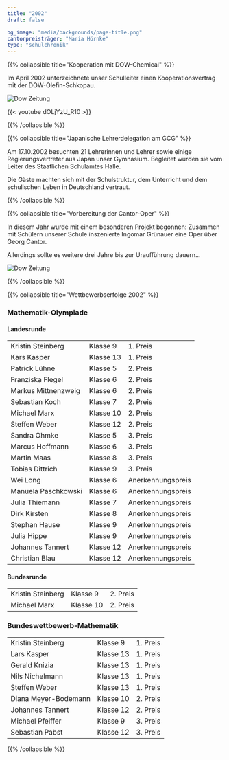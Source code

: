 ```yaml
---
title: "2002"
draft: false

bg_image: "media/backgrounds/page-title.png"
cantorpreisträger: "Maria Hörnke"
type: "schulchronik"
---
```




{{% collapsible  title="Kooperation mit DOW-Chemical" %}}

Im April 2002 unterzeichnete unser Schulleiter einen Kooperationsvertrag mit der DOW-Olefin-Schkopau.

![Dow Zeitung](/media/schulchronik/2002/dow_artikel.png)

{{< youtube dOLjYzU_R10 >}}

{{% /collapsible %}}

{{% collapsible  title="Japanische Lehrerdelegation am GCG" %}}

Am 17.10.2002 besuchten 21 Lehrerinnen und Lehrer sowie einige Regierungsvertreter aus Japan unser Gymnasium. Begleitet wurden sie vom Leiter des Staatlichen Schulamtes Halle.

Die Gäste machten sich mit der Schulstruktur, dem Unterricht und dem schulischen Leben in Deutschland vertraut.

{{% /collapsible %}}

{{% collapsible  title="Vorbereitung der Cantor-Oper" %}}

In diesem Jahr wurde mit einem besonderen Projekt begonnen: Zusammen mit Schülern unserer Schule inszenierte Ingomar Grünauer eine Oper über Georg Cantor.

Allerdings sollte es weitere drei Jahre bis zur Uraufführung dauern...

![Dow Zeitung](/media/schulchronik/2002/cantor-oper2002.png)

{{% /collapsible %}}

{{% collapsible  title="Wettbewerbserfolge 2002" %}}

### Mathematik-Olympiade

#### Landesrunde

||||
|-|-|-|
|Kristin Steinberg|Klasse 9|1. Preis|
|Kars Kasper|Klasse 13|1. Preis|
|Patrick Lühne|Klasse 5|2. Preis|
|Franziska Flegel|Klasse 6|2. Preis|
|Markus Mittnenzweig|Klasse 6|2. Preis|
|Sebastian Koch|Klasse 7|2. Preis|
|Michael Marx|Klasse 10|2. Preis|
|Steffen Weber|Klasse 12|2. Preis|
|Sandra Ohmke|Klasse 5|3. Preis|
|Marcus Hoffmann|Klasse 6|3. Preis|
|Martin Maas|Klasse 8|3. Preis|
|Tobias Dittrich|Klasse 9|3. Preis|
|Wei Long|Klasse 6|Anerkennungspreis|
|Manuela Paschkowski|Klasse 6|Anerkennungspreis|
|Julia Thiemann|Klasse 7|Anerkennungspreis|
|Dirk Kirsten|Klasse 8|Anerkennungspreis|
|Stephan Hause|Klasse 9|Anerkennungspreis|
|Julia Hippe|Klasse 9|Anerkennungspreis|
|Johannes Tannert|Klasse 12|Anerkennungspreis|
|Christian Blau|Klasse 12|Anerkennungspreis|

#### Bundesrunde

||||
|-|-|-|
|Kristin Steinberg|Klasse 9|2. Preis|
|Michael Marx|Klasse 10|2. Preis|

### Bundeswettbewerb-Mathematik

||||
|-|-|-|
|Kristin Steinberg|Klasse 9|1. Preis|
|Lars Kasper|Klasse 13|1. Preis|
|Gerald Knizia|Klasse 13|1. Preis|
|Nils Nichelmann|Klasse 13|1. Preis|
|Steffen Weber|Klasse 13|1. Preis|
|Diana Meyer-Bodemann|Klasse 10|2. Preis|
|Johannes Tannert|Klasse 12|2. Preis|
|Michael Pfeiffer|Klasse 9|3. Preis|
|Sebastian Pabst|Klasse 12|3. Preis|

{{% /collapsible %}}
